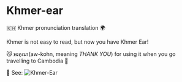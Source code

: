 # Khmer-ear
🇰🇭 Khmer pronunciation translation 🌍

Khmer is not easy to read, but now you have Khmer Ear!

😼 អរគុណ(aw-kohn, meaning *THANK YOU*) for using it when you go travelling to Cambodia 🫶

🍺 See:
![Khmer-Ear](https://github.com/220488/Khmer-ears/assets/81165447/e879e9dc-87ba-40c4-bb3e-3b196ed0a0e4)
